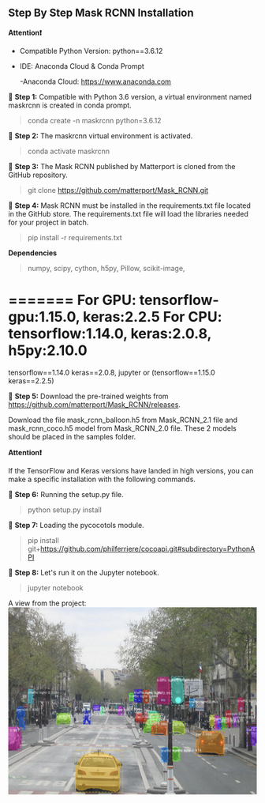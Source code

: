 ## Step By Step Mask RCNN Installation

**Attention❗️** 
* Compatible Python Version: python==3.6.12
* IDE: Anaconda Cloud & Conda Prompt
    
    -Anaconda Cloud: https://www.anaconda.com

🔺 **Step 1:** Compatible with Python 3.6 version, a virtual environment named maskrcnn is created in conda prompt.
>conda create -n maskrcnn python=3.6.12

🔺 **Step 2:** The maskrcnn virtual environment is activated.
>conda activate maskrcnn
 
🔺 **Step 3:** The Mask RCNN published by Matterport is cloned from the GitHub repository.
>git clone https://github.com/matterport/Mask_RCNN.git

🔺 **Step 4:** Mask RCNN must be installed in the requirements.txt file located in the GitHub store. The requirements.txt file will load the libraries needed for your project in batch.
>pip install -r requirements.txt

**Dependencies**
>numpy, scipy, cython, h5py, Pillow, scikit-image, 

=======
For GPU: tensorflow-gpu:1.15.0, keras:2.2.5
For CPU: tensorflow:1.14.0, keras:2.0.8, h5py:2.10.0
=======
tensorflow==1.14.0 keras==2.0.8, jupyter or (tensorflow==1.15.0 keras==2.2.5)


🔺 **Step 5:** Download the pre-trained weights from https://github.com/matterport/Mask_RCNN/releases.
    
 Download the file mask_rcnn_balloon.h5 from Mask_RCNN_2.1 file and mask_rcnn_coco.h5 model from Mask_RCNN_2.0 file. These 2 models should be placed in the samples folder.

**Attention❗️** 
 
 If the TensorFlow and Keras versions have landed in high versions, you can make a specific installation with the following commands.

🔺 **Step 6:** Running the setup.py file.
 >python setup.py install

🔺 **Step 7:** Loading the pycocotols module.
>pip install git+https://github.com/philferriere/cocoapi.git#subdirectory=PythonAPI

🔺 **Step 8:** Let's run it on the Jupyter notebook.
>jupyter notebook

A view from the project: ![Mask RCNN Sample](Sample.png "Mask RCNN Sample")
